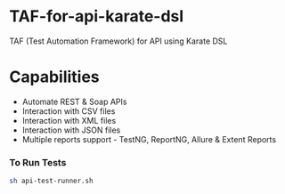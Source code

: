 # TAF-for-api-karate-dsl

TAF (Test Automation Framework) for API using Karate DSL

# Capabilities

- Automate REST & Soap APIs
- Interaction with CSV files
- Interaction with XML files
- Interaction with JSON files
- Multiple reports support - TestNG, ReportNG, Allure & Extent Reports

### To Run Tests

```bash
sh api-test-runner.sh
```
